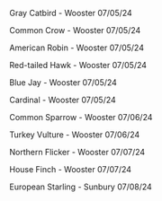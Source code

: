 Gray Catbird - Wooster 07/05/24

Common Crow - Wooster 07/05/24

American Robin - Wooster 07/05/24

Red-tailed Hawk - Wooster 07/05/24

Blue Jay - Wooster 07/05/24

Cardinal - Wooster 07/05/24

Common Sparrow - Wooster 07/06/24

Turkey Vulture - Wooster 07/06/24

Northern Flicker - Wooster 07/07/24

House Finch - Wooster 07/07/24

European Starling - Sunbury 07/08/24